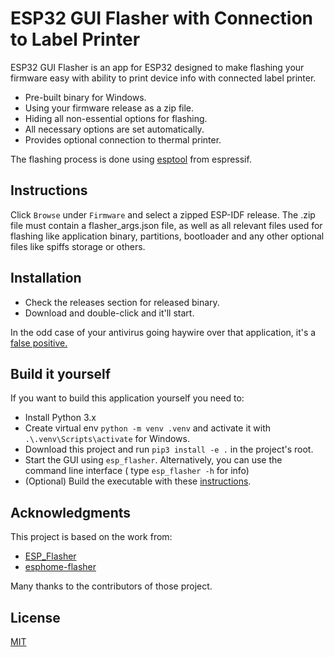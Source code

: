 
# ESP32 GUI Flasher with Connection to Label Printer

ESP32 GUI Flasher is an app for ESP32 designed to make flashing your firmware easy with ability to print device info with connected label printer.

 * Pre-built binary for Windows.
 * Using your firmware release as a zip file.
 * Hiding all non-essential options for flashing.
 * All necessary options are set automatically.
 * Provides optional connection to thermal printer.

The flashing process is done using [esptool](https://github.com/espressif/esptool) from espressif.

## Instructions 

Click `Browse` under `Firmware` and select a zipped ESP-IDF release. The .zip file must contain a flasher_args.json file, as well as all relevant files used for flashing like application binary, partitions, bootloader and any other optional files like spiffs storage or others. 

## Installation

- Check the releases section for released binary.
- Download and double-click and it'll start.

In the odd case of your antivirus going haywire over that application, it's a [false positive.](https://github.com/pyinstaller/pyinstaller/issues/3802)

## Build it yourself

If you want to build this application yourself you need to:

- Install Python 3.x
- Create virtual env `python -m venv .venv` and activate it with `.\.venv\Scripts\activate` for Windows.
- Download this project and run `pip3 install -e .` in the project's root.
- Start the GUI using `esp_flasher`. Alternatively, you can use the command line interface (
  type `esp_flasher -h` for info)
- (Optional) Build the executable with these [instructions](./build-instructions.md).

## Acknowledgments

This project is based on the work from:
- [ESP_Flasher](https://github.com/Jason2866/ESP_Flasher/tree/factory)
- [esphome-flasher](https://github.com/esphome/esphome-flasher/tree/main)

Many thanks to the contributors of those project.

## License

[MIT](http://opensource.org/licenses/MIT)